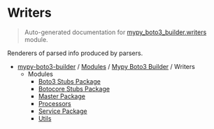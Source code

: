 # Writers

> Auto-generated documentation for [mypy_boto3_builder.writers](https://github.com/vemel/mypy_boto3_builder/blob/main/mypy_boto3_builder/writers/__init__.py) module.

Renderers of parsed info produced by parsers.

- [mypy-boto3-builder](../../README.md#mypy_boto3_builder) / [Modules](../../MODULES.md#mypy-boto3-builder-modules) / [Mypy Boto3 Builder](../index.md#mypy-boto3-builder) / Writers
    - Modules
        - [Boto3 Stubs Package](boto3_stubs_package.md#boto3-stubs-package)
        - [Botocore Stubs Package](botocore_stubs_package.md#botocore-stubs-package)
        - [Master Package](master_package.md#master-package)
        - [Processors](processors.md#processors)
        - [Service Package](service_package.md#service-package)
        - [Utils](utils.md#utils)
